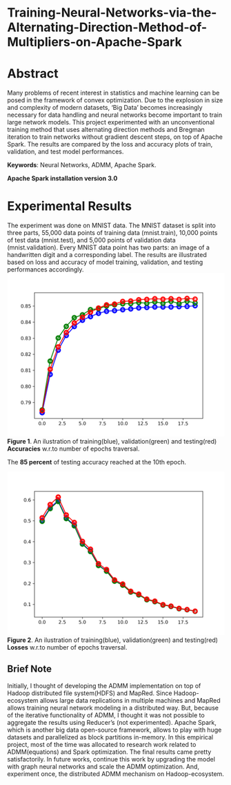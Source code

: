 # Training-Neural-Networks-via-the-Alternating-Direction-Method-of-Multipliers-on-Apache-Spark

# Abstract
Many problems of recent interest in statistics and machine learning can be posed in the framework of convex optimization. Due to the explosion in size and complexity of modern datasets, ‘Big Data’ becomes increasingly necessary for data handling and neural networks become important to train large network models. This project experimented with an unconventional training method that uses alternating direction methods and Bregman iteration to train networks without gradient descent steps, on top of Apache Spark. The results are compared by the loss and accuracy plots of train, validation, and test model performances.

**Keywords**: Neural Networks, ADMM, Apache Spark.

**Apache Spark installation version 3.0**

# Experimental Results
The experiment was done on MNIST data. The MNIST dataset is split into three parts, 55,000 data points of training data (mnist.train), 10,000 points of test data (mnist.test), and 5,000 points of validation data (mnist.validation). Every MNIST data point has two parts: an image of a handwritten digit and a corresponding label.
The results are illustrated based on loss and accuracy of model training, validation, and testing performances accordingly.
![alt An ilustration of training(blue), validation(green) and testing(red) Accuracies w.r.to number of epochs traversal.](https://github.com/dastagiri7/Training-Neural-Networks-via-the-Alternating-Direction-Method-of-Multipliers-on-Apache-Spark/blob/main/ACC_after_20_epoch.png)
**Figure 1**. An ilustration of training(blue), validation(green) and testing(red) **Accuracies** w.r.to number of epochs traversal.

The **85 percent** of testing accuracy reached at the 10th epoch.

![alt An ilustration of training(blue), validation(green) and testing(red) Losses w.r.to number of epochs traversal.](https://github.com/dastagiri7/Training-Neural-Networks-via-the-Alternating-Direction-Method-of-Multipliers-on-Apache-Spark/blob/main/LOSS_after_20_epoch.png)
**Figure 2**. An ilustration of training(blue), validation(green) and testing(red) **Losses** w.r.to number of epochs traversal.

## Brief Note
Initially, I thought of developing the ADMM implementation on top of Hadoop distributed file system(HDFS) and MapRed. Since Hadoop-ecosystem allows large data replications in multiple machines and MapRed allows training neural network modeling in a distributed way. But, because of the iterative functionality of ADMM, I thought it was not possible to aggregate the results using Reducer’s (not experimented). 
Apache Spark, which is another big data open-source framework, allows to play with huge datasets and parallelized as block partitions in-memory. In this empirical project, most of the time was allocated to research work related to ADMM(equations) and Spark optimization. The final results came pretty satisfactorily.
In future works, continue this work by upgrading the model with graph neural networks and scale the ADMM optimization. And, experiment once, the distributed ADMM mechanism on Hadoop-ecosystem.
